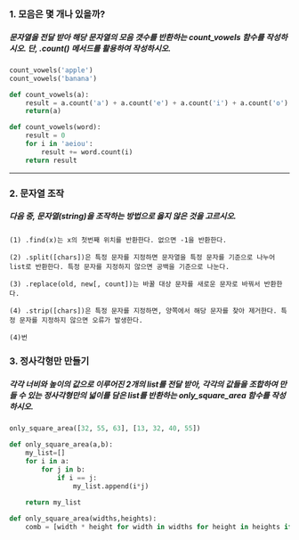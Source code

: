 ### 1. 모음은 몇 개나 있을까? 

##### 문자열을 전달 받아 해당 문자열의 모음 갯수를 반환하는 count_vowels 함수를 작성하시오. 단, .count() 메서드를 활용하여 작성하시오.



``` python
count_vowels('apple')
count_vowels('banana')
```

``` python
def count_vowels(a):
    result = a.count('a') + a.count('e') + a.count('i') + a.count('o') + a.count('u')
    return(a)
```

``` python
def count_vowels(word):
    result = 0
    for i in 'aeiou':
        result += word.count(i)
    return result
```





------



### 2. 문자열 조작

#####  다음 중, 문자열(string)을 조작하는 방법으로 옳지 않은 것을 고르시오.

```
(1) .find(x)는 x의 첫번째 위치를 반환한다. 없으면 -1을 반환한다. 

(2) .split([chars])은 특정 문자를 지정하면 문자열을 특정 문자를 기준으로 나누어 list로 반환한다. 특정 문자를 지정하지 않으면 공백을 기준으로 나눈다. 

(3) .replace(old, new[, count])는 바꿀 대상 문자를 새로운 문자로 바꿔서 반환한다. 

(4) .strip([chars])은 특정 문자를 지정하면, 양쪽에서 해당 문자를 찾아 제거한다. 특정 문자를 지정하지 않으면 오류가 발생한다.
```

``` 
(4)번
```



### 3. 정사각형만 만들기

#####  각각 너비와 높이의 값으로 이루어진 2개의 list를 전달 받아, 각각의 값들을 조합하여 만들 수 있는 정사각형만의 넓이를 담은 list를 반환하는 only_square_area 함수를 작성하시오.

``` python
only_square_area([32, 55, 63], [13, 32, 40, 55])
```

``` python
def only_square_area(a,b):
    my_list=[]
    for i in a:
        for j in b:
            if i == j:
                my_list.append(i*j)
    
    return my_list            
```

``` python
def only_square_area(widths,heights):
    comb = [width * height for width in widths for height in heights if width == height]
```

